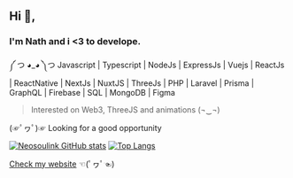 ## Hi 👋,
### I'm Nath and i <3 to develope.

༼ つ ◕_◕ ༽つ Javascript | Typescript | NodeJs | ExpressJs | Vuejs | ReactJs | ReactNative | NextJs | NuxtJS | ThreeJs | PHP | Laravel | Prisma | GraphQL | Firebase | SQL | MongoDB | Figma

> Interested on Web3, ThreeJS and animations (¬‿¬)

(☞ﾟヮﾟ)☞ Looking for a good opportunity

[![Neosoulink GitHub stats](https://github-readme-stats.vercel.app/api?username=Neosoulink&show_icons=true&count_private=true&layout=compact&show_owner=true&theme=gotham&bg_color=0D111700&text_color=C9D1D9&hide_title=true&hide_border=true)](https://github.com/Neosoulink)
[![Top Langs](https://github-readme-stats.vercel.app/api/top-langs/?username=Neosoulink&include_all_commits=true&count_private=true&layout=compact&langs_count=6&hide=html,css,less,scss,hack,php&show_icons=true&count_private=true&theme=gotham&bg_color=0D111700&text_color=C9D1D9&hide_border=true)](https://github.com/Neosoulink)

[Check my website](https://nsl-me.web.app) ☜(ﾟヮﾟ☜)

